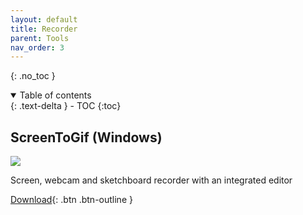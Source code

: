```yaml
---
layout: default
title: Recorder
parent: Tools
nav_order: 3
---
```


{: .no_toc }

<details open markdown="block">
  <summary>
    Table of contents
  </summary>
  {: .text-delta }
- TOC
{:toc}
</details>

## ScreenToGif (Windows)

![](https://www.screentogif.com/img/Startup.81fa6bd3.png)

Screen, webcam and sketchboard recorder with an integrated editor

[Download](https://www.screentogif.com/downloads){: .btn .btn-outline }